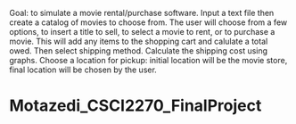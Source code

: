 Goal: to simulate a movie rental/purchase software. Input a text file then create a catalog of movies to choose from. The user will choose from a few options, to insert a title to sell, to select a movie to rent, or to purchase a movie. This will add any items to the shopping cart and calulate a total owed. Then select shipping method. Calculate the shipping cost using graphs. Choose a location for pickup: initial location will be the movie store, final location will be chosen by the user. 
# Motazedi_CSCI2270_FinalProject
